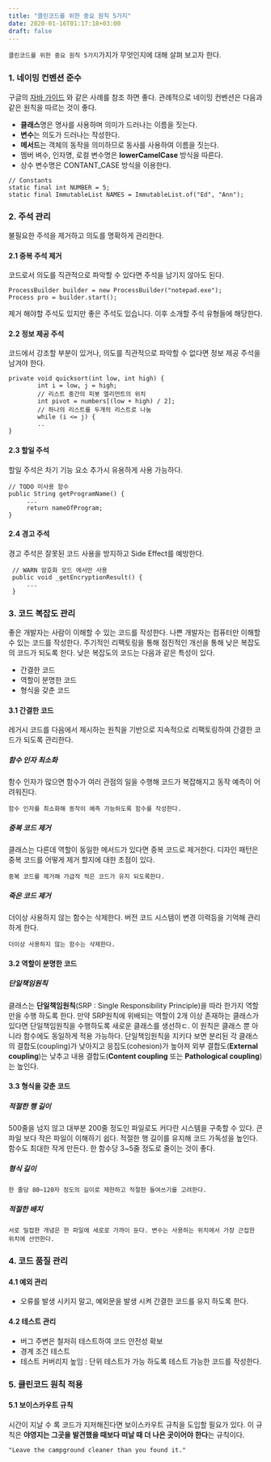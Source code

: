 ```yaml
---
title: "클린코드를 위한 중요 원칙 5가지"
date: 2020-01-16T01:17:18+03:00
draft: false
---
```


`클린코드를 위한 중요 원칙 5가지`가지가 무엇인지에 대해 살펴 보고자 한다.



### 1. 네이밍 컨벤션 준수

구글의 [자바 가이드](https://google.github.io/styleguide/javaguide.html) 와 같은 사례를 참조 하면 좋다. 관례적으로 네이밍 컨벤션은 다음과 같은 원칙을 따르는 것이 좋다.



- **클래스**명은 명사를 사용하며 의미가 드러나는 이름을 짓는다.
- **변수**는 의도가 드러나는 작성한다.
- **메서드**는 객체의 동작을 의미하므로 동사를 사용하여 이름을 짓는다.
- 멤버 벼수, 인자명, 로컬 변수명은 **lowerCamelCase** 방식을 따른다.
- 상수 변수명은 CONTANT_CASE 방식을 이용한다.



```
// Constants
static final int NUMBER = 5;
static final ImmutableList NAMES = ImmutableList.of("Ed", "Ann");
```



### 2. 주석 관리

불필요한 주석을 제거하고 의도를 명확하게 관리한다.



#### 2.1 중복 주석 제거

코드로서 의도를 직관적으로 파악할 수 있다면 주석을 남기지 않아도 된다.

```
ProcessBuilder builder = new ProcessBuilder("notepad.exe"); 
Process pro = builder.start();
```

제거 해야할 주석도 있지만 좋은 주석도 있습니다. 이후 소개할 주석 유형들에 해당한다.



#### 2.2 정보 제공 주석

코드에서 강조할 부분이 있거나,  의도를 직관적으로 파악할 수 없다면 정보 제공 주석을 남겨야 한다.

```
private void quicksort(int low, int high) {
        int i = low, j = high;
        // 리스트 중간의 피봇 엘리먼트의 위치
        int pivot = numbers[(low + high) / 2];
        // 하나의 리스트를 두개의 리스트로 나눔
        while (i <= j) {
        ..
}
```



#### 2.3 할일 주석

할일 주석은 차기 기능 요소 추가시 유용하게 사용 가능하다.

```
// TODO 미사용 함수
public String getProgramName() {
     ...
     return nameOfProgram;
}
```



#### 2.4 경고 주석

경고 주석은 잘못된 코드 사용을 방지하고 Side Effect를 예방한다.

```
 // WARN 암호화 모드 에서만 사용
 public void _getEncryptionResult() {
     ...
 }
```



### 3. 코드 복잡도 관리

좋은 개발자는 사람이 이해할 수 있는 코드를 작성한다. 나쁜 개발자는 컴퓨터만 이해할 수 있는 코드를 작성한다. 주기적인 리팩토링을 통해 점진적인 개선을 통해 낮은 복잡도의 코드가 되도록 한다. 낮은 복잡도의 코드는 다음과 같은 특성이 있다.

- 간결한 코드
- 역할이 분명한 코드
- 형식을 갖춘 코드



#### 3.1 간결한 코드

레거시 코드를 다음에서 제시하는 원칙을 기반으로 지속적으로 리팩토링하여 간결한 코드가 되도록 관리한다.



##### 함수 인자 최소화

함수 인자가 많으면 함수가 여러 관점의 일을 수행해 코드가 복잡해지고 동작 예측이 어려워진다.

```
함수 인자를 최소화해 동작이 예측 가능하도록 함수를 작성한다.
```



##### 중복 코드 제거

클래스는 다른데 역할이 동일한 메서드가 있다면 중복 코드로 제거한다. 디자인 패턴은 중복 코드를 어떻게 제거 할지에 대한 초점이 있다.

```
중복 코드를 제거해 가급적 적은 코드가 유지 되도록한다. 
```



##### 죽은 코드 제거

더이상 사용하지 않는 함수는 삭제한다. 버전 코드 시스템이 변경 이력등을 기억해 관리 하게 한다.

```
더이상 사용하지 않는 함수는 삭제한다.
```



#### 3.2 역할이 분명한 코드



##### 단일책임원칙

클래스는 **단일책임원칙**(SRP : Single Responsibility Principle)을 따라 한가지 역할 만을 수행 하도록 한다. 만약 SRP원칙에 위배되는 역할이 2개 이상 존재하는 클래스가 있다면 단일책임원칙을 수행하도록 새로운 클래스를 생선하ㄷ. 이 원칙은 클래스 뿐 아니라 함수에도 동일하게 적용 가능하다. 단일책임원칙을 지키다 보면 분리된 각 클래스의 결합도(coupling)가 낮아지고 응집도(cohesion)가 높아져 외부 결합도(**External coupling**)는 낮추고 내용 결합도(**Content coupling** 또는 **Pathological coupling**)는 높인다.



#### 3.3 형식을 갖춘 코드



##### 적절한 행 길이

500줄을 넘지 않고 대부분 200줄 정도인 파일로도 커다란 시스템을 구축할 수 있다. 큰 파일 보다 작은 파일이 이해하기 쉽다. 적절한 행 길이를 유지해 코드 가독성을 높인다. 함수도 최대한 작게 만든다. 한 함수당 3~5줄 정도로 줄이는 것이 좋다. 



##### 형식 길이

```
한 줄당 80~120자 정도의 길이로 제한하고 적절한 들여쓰기를 고려한다.
```



##### 적절한 배치

```
서로 밀접한 개념은 한 파일에 세로로 가까이 둔다. 변수는 사용하는 위치에서 가장 근접한 위치에 선언한다.
```



### 4. 코드 품질 관리



#### 4.1 예외 관리

- 오류를 발생 시키지 말고, 예외문을 발생 시켜 간결한 코드를 유지 하도록 한다.



#### 4.2 테스트 관리

- 버그 주변은 철저히 테스트하여 코드 안전성 확보
- 경계 조건 테스트
- 테스트 커버리지 높임 : 단위 테스트가 가능 하도록 테스트 가능한 코드를 작성한다.



### 5. 클린코드 원칙 적용



#### 5.1 보이스카우트 규칙

시간이 지날 수 록 코드가 지저해진다면 보이스카우트 규칙을 도입할 필요가 있다. 이 규칙은  **야영지는 그곳을 발견했을 때보다 떠날 때 더 나은 곳이어야 한다**는 규칙이다.

```
"Leave the campground cleaner than you found it."
```

